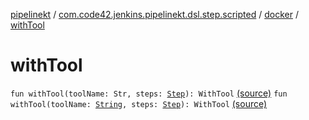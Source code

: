 [pipelinekt](../../index.md) / [com.code42.jenkins.pipelinekt.dsl.step.scripted](../index.md) / [docker](index.md) / [withTool](./with-tool.md)

# withTool

`fun withTool(toolName: Str, steps: `[`Step`](../../com.code42.jenkins.pipelinekt.core.step/-step/index.md)`): WithTool` [(source)](https://github.com/code42/pipelinekt/tree/master/dsl/src/main/kotlin/com/code42/jenkins/pipelinekt/dsl/step/scripted/DockerDsl.kt#L15)
`fun withTool(toolName: `[`String`](https://kotlinlang.org/api/latest/jvm/stdlib/kotlin/-string/index.html)`, steps: `[`Step`](../../com.code42.jenkins.pipelinekt.core.step/-step/index.md)`): WithTool` [(source)](https://github.com/code42/pipelinekt/tree/master/dsl/src/main/kotlin/com/code42/jenkins/pipelinekt/dsl/step/scripted/DockerDsl.kt#L21)
